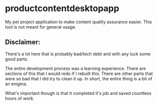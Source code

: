 # productcontentdesktopapp
 
My pet project application to make content quality assurance easier. This tool is not meant for general usage.

## Disclaimer:

There's a lot here that is probably bad/tech debt and with any luck some good parts. 

The entire development process was a learning experience. There are sections of this that I would redo if I rebuilt this. There are other parts that were so bad that I did try to clean it up. In short, the entire thing is a bit of an enigma.

What's important though is that it completed it's job and saved countless hours of work.
